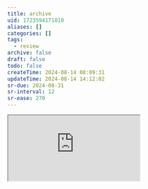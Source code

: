 ```yaml
---
title: archive
uid: 1723594171810
aliases: []
categories: []
tags:
  - review
archive: false
draft: false
todo: false
createTime: 2024-08-14 08:09:31
updateTime: 2024-08-14 14:12:02
sr-due: 2024-08-31
sr-interval: 12
sr-ease: 270
---
```


<iframe
  class="iframe_full"
  src="https://dict.youdao.com/result?word=archive&lang=en"
>
</iframe>
